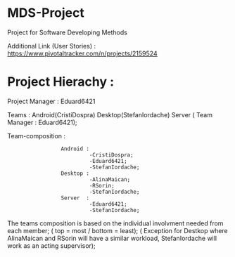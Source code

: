 # MDS-Project
Project for Software Developing Methods

Additional Link (User Stories) : https://www.pivotaltracker.com/n/projects/2159524



# Project Hierachy :

Project Manager : Eduard6421


Teams :   Android(CristiDospra)           Desktop(StefanIordache)             Server  ( Team Manager : Eduard6421);


Team-composition :   
  
                     Android : 
                              -CristiDospra;
                              -Eduard6421;
                              -StefanIordache;
                     Desktop :
                              -AlinaMaican;
                              -RSorin;
                              -StefanIordache;
                     Server  : 
                              -Eduard6421;
                              -StefanIordache;
                              
The teams composition is based on the individual involvment needed from each member; ( top = most / bottom = least); ( Exception for Destkop where AlinaMaican and RSorin will have a similar workload, StefanIordache will work as an acting supervisor);
